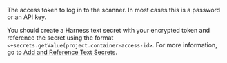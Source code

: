 The access token to log in to the scanner. In most cases this is a password or an API key. 

You should create a Harness text secret with your encrypted token and reference the secret using the format `<+secrets.getValue(project.container-access-id>`. For more information, go to [Add and Reference Text Secrets](/docs/platform/6_Secrets/2-add-use-text-secrets).